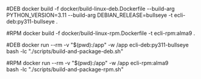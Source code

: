 #DEB
docker build -f docker/build-linux-deb.Dockerfile   --build-arg PYTHON_VERSION=3.11   --build-arg DEBIAN_RELEASE=bullseye   -t ecli-deb:py311-bullseye .

#RPM
docker build -f docker/build-linux-rpm.Dockerfile -t ecli-rpm:alma9 .

#DEB
docker run --rm -v "$(pwd):/app" -w /app ecli-deb:py311-bullseye   bash -lc "./scripts/build-and-package-deb.sh"

#RPM
docker run --rm -v "$(pwd):/app" -w /app ecli-rpm:alma9 \
  bash -lc "./scripts/build-and-package-rpm.sh"
